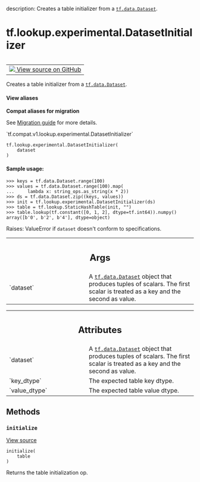 description: Creates a table initializer from a <a href="../../../tf/data/Dataset.md"><code>tf.data.Dataset</code></a>.

<div itemscope itemtype="http://developers.google.com/ReferenceObject">
<meta itemprop="name" content="tf.lookup.experimental.DatasetInitializer" />
<meta itemprop="path" content="Stable" />
<meta itemprop="property" content="__init__"/>
<meta itemprop="property" content="initialize"/>
</div>

# tf.lookup.experimental.DatasetInitializer

<!-- Insert buttons and diff -->

<table class="tfo-notebook-buttons tfo-api nocontent" align="left">
<td>
  <a target="_blank" href="https://github.com/tensorflow/tensorflow/blob/r2.4/tensorflow/python/ops/lookup_ops.py#L439-L494">
    <img src="https://www.tensorflow.org/images/GitHub-Mark-32px.png" />
    View source on GitHub
  </a>
</td>
</table>



Creates a table initializer from a <a href="../../../tf/data/Dataset.md"><code>tf.data.Dataset</code></a>.

<section class="expandable">
  <h4 class="showalways">View aliases</h4>
  <p>
<b>Compat aliases for migration</b>
<p>See
<a href="https://www.tensorflow.org/guide/migrate">Migration guide</a> for
more details.</p>
<p>`tf.compat.v1.lookup.experimental.DatasetInitializer`</p>
</p>
</section>

<pre class="devsite-click-to-copy prettyprint lang-py tfo-signature-link">
<code>tf.lookup.experimental.DatasetInitializer(
    dataset
)
</code></pre>



<!-- Placeholder for "Used in" -->


#### Sample usage:



```
>>> keys = tf.data.Dataset.range(100)
>>> values = tf.data.Dataset.range(100).map(
...     lambda x: string_ops.as_string(x * 2))
>>> ds = tf.data.Dataset.zip((keys, values))
>>> init = tf.lookup.experimental.DatasetInitializer(ds)
>>> table = tf.lookup.StaticHashTable(init, "")
>>> table.lookup(tf.constant([0, 1, 2], dtype=tf.int64)).numpy()
array([b'0', b'2', b'4'], dtype=object)
```
Raises: ValueError if `dataset` doesn't conform to specifications.

<!-- Tabular view -->
 <table class="responsive fixed orange">
<colgroup><col width="214px"><col></colgroup>
<tr><th colspan="2"><h2 class="add-link">Args</h2></th></tr>

<tr>
<td>
`dataset`
</td>
<td>
A <a href="../../../tf/data/Dataset.md"><code>tf.data.Dataset</code></a> object that produces tuples of scalars. The
first scalar is treated as a key and the second as value.
</td>
</tr>
</table>





<!-- Tabular view -->
 <table class="responsive fixed orange">
<colgroup><col width="214px"><col></colgroup>
<tr><th colspan="2"><h2 class="add-link">Attributes</h2></th></tr>

<tr>
<td>
`dataset`
</td>
<td>
A <a href="../../../tf/data/Dataset.md"><code>tf.data.Dataset</code></a> object that produces tuples of scalars. The
first scalar is treated as a key and the second as value.
</td>
</tr><tr>
<td>
`key_dtype`
</td>
<td>
The expected table key dtype.
</td>
</tr><tr>
<td>
`value_dtype`
</td>
<td>
The expected table value dtype.
</td>
</tr>
</table>



## Methods

<h3 id="initialize"><code>initialize</code></h3>

<a target="_blank" href="https://github.com/tensorflow/tensorflow/blob/r2.4/tensorflow/python/ops/lookup_ops.py#L489-L494">View source</a>

<pre class="devsite-click-to-copy prettyprint lang-py tfo-signature-link">
<code>initialize(
    table
)
</code></pre>

Returns the table initialization op.




